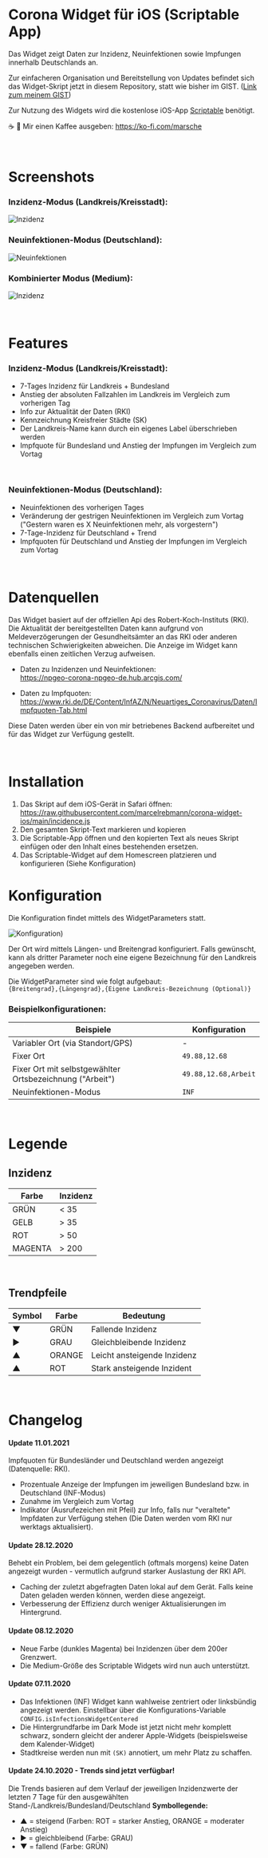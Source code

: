 # **Corona Widget für iOS (Scriptable App)**

Das Widget zeigt Daten zur Inzidenz, Neuinfektionen sowie Impfungen innerhalb Deutschlands an.

Zur einfacheren Organisation und Bereitstellung von Updates befindet sich das Widget-Skript jetzt in diesem Repository, statt wie bisher im GIST. ([Link zum meinem GIST](https://gist.github.com/marcelrebmann/64494e453deaf26cab3c14c9ff711e1e))
 
Zur Nutzung des Widgets wird die kostenlose iOS-App [Scriptable](https://scriptable.app/) benötigt.

☕️ 🤗 Mir einen Kaffee ausgeben: https://ko-fi.com/marsche

<br/>

# Screenshots

### **Inzidenz-Modus (Landkreis/Kreisstadt):**  
![Inzidenz](./screenshots/incidence-mode.jpeg)

### **Neuinfektionen-Modus (Deutschland):**  
![Neuinfektionen](./screenshots/infections-mode.jpeg)

### **Kombinierter Modus (Medium):**  
![Inzidenz](./screenshots/medium.jpg)

<br/>

# Features

### **Inzidenz-Modus (Landkreis/Kreisstadt):**  
* 7-Tages Inzidenz für Landkreis + Bundesland
* Anstieg der absoluten Fallzahlen im Landkreis im Vergleich zum vorherigen Tag
* Info zur Aktualität der Daten (RKI)
* Kennzeichnung Kreisfreier Städte (SK)
* Der Landkreis-Name kann durch ein eigenes Label überschrieben werden
* Impfquote für Bundesland und Anstieg der Impfungen im Vergleich zum Vortag

<br/>

### **Neuinfektionen-Modus (Deutschland):**  
* Neuinfektionen des vorherigen Tages
* Veränderung der gestrigen Neuinfektionen im Vergleich zum Vortag ("Gestern waren es X Neuinfektionen mehr, als vorgestern")
* 7-Tage-Inzidenz für Deutschland + Trend
* Impfquoten für Deutschland und Anstieg der Impfungen im Vergleich zum Vortag

<br/>

# Datenquellen
Das Widget basiert auf der offziellen Api des Robert-Koch-Instituts (RKI).
Die Aktualität der bereitgestellten Daten kann aufgrund von Meldeverzögerungen der Gesundheitsämter an das RKI oder anderen technischen Schwierigkeiten abweichen. Die Anzeige im Widget kann ebenfalls einen zeitlichen Verzug aufweisen.

* Daten zu Inzidenzen und Neuinfektionen:  
  https://npgeo-corona-npgeo-de.hub.arcgis.com/

* Daten zu Impfquoten:  
  https://www.rki.de/DE/Content/InfAZ/N/Neuartiges_Coronavirus/Daten/Impfquoten-Tab.html

Diese Daten werden über ein von mir betriebenes Backend aufbereitet und für das Widget zur Verfügung gestellt.

<br/>

# Installation
1. Das Skript auf dem iOS-Gerät in Safari öffnen: https://raw.githubusercontent.com/marcelrebmann/corona-widget-ios/main/incidence.js
2. Den gesamten Skript-Text markieren und kopieren
3. Die Scriptable-App öffnen und den kopierten Text als neues Skript einfügen oder den Inhalt eines bestehenden ersetzen.
4. Das Scriptable-Widget auf dem Homescreen platzieren und konfigurieren (Siehe Konfiguration)


# Konfiguration
Die Konfiguration findet mittels des WidgetParameters statt.

![Konfiguration](./screenshots/configuration.jpeg))

Der Ort wird mittels Längen- und Breitengrad konfiguriert.
Falls gewünscht, kann als dritter Parameter noch eine eigene Bezeichnung für den Landkreis angegeben werden.

Die WidgetParameter sind wie folgt aufgebaut:  
`{Breitengrad},{Längengrad},{Eigene Landkreis-Bezeichnung (Optional)}`

### **Beispielkonfigurationen:**  

| Beispiele | Konfiguration |
| --------  | ---- |
| Variabler Ort (via Standort/GPS) | - |
| Fixer Ort | `49.88,12.68` |
| Fixer Ort mit selbstgewählter Ortsbezeichnung ("Arbeit") | `49.88,12.68,Arbeit` |
| Neuinfektionen-Modus | `INF` |

<br/>

# Legende

## Inzidenz

| Farbe | Inzidenz |
| --- | --- |
| GRÜN | < 35 |  
| GELB | > 35 |
| ROT | > 50 |
| MAGENTA | > 200 |

<br/>

## Trendpfeile

| Symbol | Farbe | Bedeutung |
| --- | --- | --- |
| ▼ | GRÜN | Fallende Inzidenz |  
| ▶︎ | GRAU | Gleichbleibende Inzidenz |
| ▲ | ORANGE | Leicht ansteigende Inzidenz |
| ▲ | ROT | Stark ansteigende Inzident |

<br/>

# Changelog

#### **Update 11.01.2021**
Impfquoten für Bundesländer und Deutschland werden angezeigt (Datenquelle: RKI).
- Prozentuale Anzeige der Impfungen im jeweiligen Bundesland bzw. in Deutschland (INF-Modus)
- Zunahme im Vergleich zum Vortag
- Indikator (Ausrufezeichen mit Pfeil) zur Info, falls nur "veraltete" Impfdaten zur Verfügung stehen (Die Daten werden vom RKI nur werktags aktualisiert).

#### **Update 28.12.2020**
Behebt ein Problem, bei dem gelegentlich (oftmals morgens) keine Daten angezeigt wurden - vermutlich aufgrund starker Auslastung der RKI API.

- Caching der zuletzt abgefragten Daten lokal auf dem Gerät. Falls keine Daten geladen werden können, werden diese angezeigt.
- Verbesserung der Effizienz durch weniger Aktualisierungen im Hintergrund.

#### **Update 08.12.2020**
- Neue Farbe (dunkles Magenta) bei Inzidenzen über dem 200er Grenzwert.
- Die Medium-Größe des Scriptable Widgets wird nun auch unterstützt.

#### **Update 07.11.2020**
 - Das Infektionen (INF) Widget kann wahlweise zentriert oder linksbündig angezeigt werden.
  Einstellbar über die Konfigurations-Variable `CONFIG.isInfectionsWidgetCentered`
- Die Hintergrundfarbe im Dark Mode ist jetzt nicht mehr komplett schwarz, sondern gleicht der anderer Apple-Widgets (beispielsweise dem Kalender-Widget)
- Stadtkreise werden nun mit `(SK)` annotiert, um mehr Platz zu schaffen.

#### **Update 24.10.2020 - Trends sind jetzt verfügbar!**
Die Trends basieren auf dem Verlauf der jeweiligen Inzidenzwerte der letzten 7 Tage für den ausgewählten Stand-/Landkreis/Bundesland/Deutschland
**Symbollegende:**
- ▲ = steigend (Farben: ROT = starker Anstieg, ORANGE = moderater Anstieg)
- ▶︎ = gleichbleibend (Farbe: GRAU)
- ▼ = fallend (Farbe: GRÜN)
